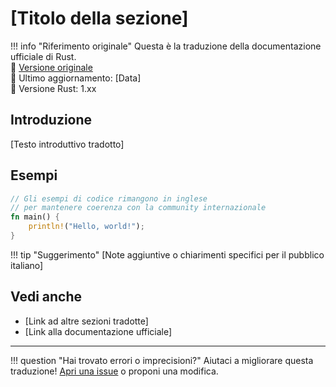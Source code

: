 # [Titolo della sezione]

!!! info "Riferimento originale"
    Questa è la traduzione della documentazione ufficiale di Rust.  
    📖 [Versione originale](https://doc.rust-lang.org/std/...)  
    🔄 Ultimo aggiornamento: [Data]  
    📝 Versione Rust: 1.xx

## Introduzione

[Testo introduttivo tradotto]

## Esempi

```rust
// Gli esempi di codice rimangono in inglese
// per mantenere coerenza con la community internazionale
fn main() {
    println!("Hello, world!");
}
```

!!! tip "Suggerimento"
    [Note aggiuntive o chiarimenti specifici per il pubblico italiano]

## Vedi anche

- [Link ad altre sezioni tradotte]
- [Link alla documentazione ufficiale]

---

!!! question "Hai trovato errori o imprecisioni?"
    Aiutaci a migliorare questa traduzione! [Apri una issue](https://github.com/rust-ita/rust-docs-it/issues) o proponi una modifica.